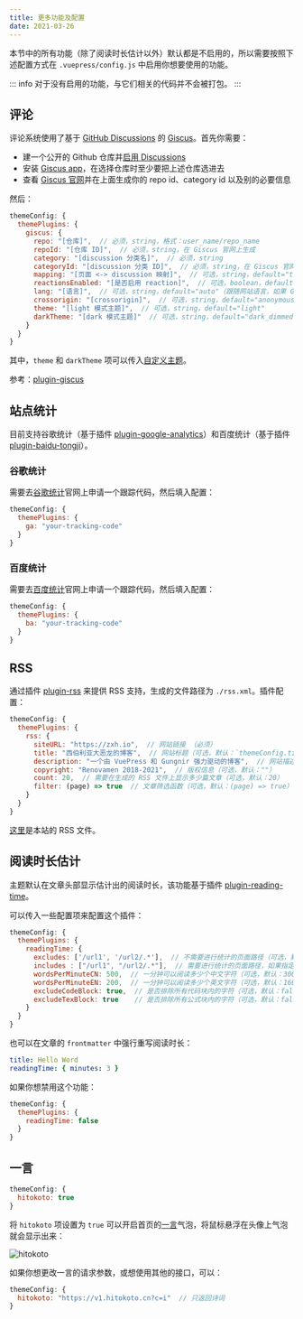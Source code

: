 ```yaml
---
title: 更多功能及配置
date: 2021-03-26
---
```


本节中的所有功能（除了阅读时长估计以外）默认都是不启用的，所以需要按照下述配置方式在 `.vuepress/config.js` 中启用你想要使用的功能。

::: info
对于没有启用的功能，与它们相关的代码并不会被打包。
:::


## 评论

评论系统使用了基于 [GitHub Discussions](https://docs.github.com/en/discussions) 的 [Giscus](https://github.com/giscus/giscus)。首先你需要：

- 建一个公开的 Github 仓库并[启用 Discussions](https://docs.github.com/cn/repositories/managing-your-repositorys-settings-and-features/enabling-features-for-your-repository/enabling-or-disabling-github-discussions-for-a-repository)
- 安装 [Giscus app](https://github.com/apps/giscus)，在选择仓库时至少要把上述仓库选进去
- 查看 [Giscus 官网](https://giscus.app)并在上面生成你的 repo id、category id 以及别的必要信息

然后：

```js
themeConfig: {
  themePlugins: {
    giscus: {
      repo: "[仓库]",  // 必须，string，格式：user_name/repo_name
      repoId: "[仓库 ID]",  // 必须，string，在 Giscus 官网上生成
      category: "[discussion 分类名]",  // 必须，string
      categoryId: "[discussion 分类 ID]",  // 必须，string，在 Giscus 官网上生成
      mapping: "[页面 <-> discussion 映射]",  // 可选，string，default="title"
      reactionsEnabled: "[是否启用 reaction]",  // 可选，boolean，default=true
      lang: "[语言]",  // 可选，string，default="auto"（跟随网站语言，如果 Giscus 不支持你的网站的语言，则会使用 "en"）
      crossorigin: "[crossorigin]",  // 可选，string，default="anonymous"
      theme: "[light 模式主题]",  // 可选，string，default="light"
      darkTheme: "[dark 模式主题]"  // 可选，string，default="dark_dimmed"
    }
  }
}
```

其中，`theme` 和 `darkTheme` 项可以传入[自定义主题](https://github.com/giscus/giscus/blob/main/ADVANCED-USAGE.md#data-theme)。

参考：[plugin-giscus](/zh/docs/plugins/giscus.md)


## 站点统计

目前支持谷歌统计（基于插件 [plugin-google-analytics](https://vuepress.vuejs.org/plugin/official/plugin-google-analytics.html)）和百度统计（基于插件 [plugin-baidu-tongji](/zh/docs/plugins/baidu-tongji/)）。

### 谷歌统计

需要去[谷歌统计](https://www.google.com/analytics/)官网上申请一个跟踪代码，然后填入配置：

```js
themeConfig: {
  themePlugins: {
    ga: "your-tracking-code"
  }
}
```

### 百度统计

需要去[百度统计](https://tongji.baidu.com/web/welcome/login)官网上申请一个跟踪代码，然后填入配置：

```js
themeConfig: {
  themePlugins: {
    ba: "your-tracking-code"
  }
}
```

## RSS

通过插件 [plugin-rss](/zh/docs/plugins/rss/) 来提供 RSS 支持，生成的文件路径为 `./rss.xml`。插件配置：

```js
themeConfig: {
  themePlugins: {
    rss: {
      siteURL: "https://zxh.io",  // 网站链接 （必须）
      title: "西伯利亚大恶龙的博客",  // 网站标题（可选，默认：`themeConfig.title`）
      description: "一个由 VuePress 和 Gungnir 强力驱动的博客",  // 网站描述（可选，默认：""）
      copyright: "Renovamen 2018-2021",  // 版权信息（可选，默认：""）
      count: 20,  // 需要在生成的 RSS 文件上显示多少篇文章（可选，默认：20）
      filter: (page) => true  // 文章筛选函数（可选，默认：(page) => true）
    }
  }
}
```

[这里](/rss.xml)是本站的 RSS 文件。


## 阅读时长估计

主题默认在文章头部显示估计出的阅读时长，该功能基于插件 [plugin-reading-time](/zh/docs/plugins/reading-time/)。

可以传入一些配置项来配置这个插件：

```js
themeConfig: {
  themePlugins: {
    readingTime: {
      excludes: ['/url1', '/url2/.*'],  // 不需要进行统计的页面路径（可选，默认：[]）
      includes : ["/url1", "/url2/.*"],  // 需要进行统计的页面路径，如果指定了这一项，那么 `excludes` 项无效（可选，默认：[]）
      wordsPerMinuteCN: 500,  // 一分钟可以阅读多少个中文字符（可选，默认：300）
      wordsPerMinuteEN: 200,  // 一分钟可以阅读多少个英文字符（可选，默认：160）
      excludeCodeBlock: true,  // 是否排除所有代码块内的字符（可选，默认：false）
      excludeTexBlock: true    // 是否排除所有公式块内的字符（可选，默认：false）
    }
  }
}
```

也可以在文章的 `frontmatter` 中强行重写阅读时长：

```yaml
title: Hello Word
readingTime: { minutes: 3 }
```

如果你想禁用这个功能：

```js
themeConfig: {
  themePlugins: {
    readingTime: false
  }
}
```


## 一言

```js
themeConfig: {
  hitokoto: true
}
```

将 `hitokoto` 项设置为 `true` 可以开启首页的[一言](https://hitokoto.cn/)气泡，将鼠标悬浮在头像上气泡就会显示出来：

![hitokoto](/img/docs/hitokoto-bubble.jpg)

如果你想更改一言的请求参数，或想使用其他的接口，可以：

```js
themeConfig: {
  hitokoto: "https://v1.hitokoto.cn?c=i"  // 只返回诗词
}
```
